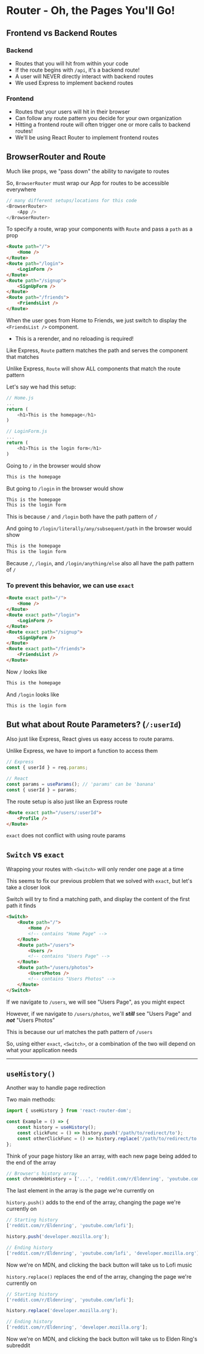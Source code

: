 # Router - Oh, the Pages You'll Go!

## Frontend vs Backend Routes

### Backend

-   Routes that you will hit from within your code
-   If the route begins with `/api`, it's a backend route!
-   A user will NEVER directly interact with backend routes
-   We used Express to implement backend routes

### Frontend

-   Routes that your users will hit in their browser
-   Can follow any route pattern you decide for your own organization
-   Hitting a frontend route will often trigger one or more calls to backend routes!
-   We'll be using React Router to implement frontend routes

## BrowserRouter and Route

Much like props, we "pass down" the ability to navigate to routes

So, `BrowserRouter` must wrap our App for routes to be accessible everywhere

```js
// many different setups/locations for this code
<BrowserRouter>
    <App />
</BrowserRouter>
```

To specify a route, wrap your components with `Route` and pass a `path` as a prop

```html
<Route path="/">
    <Home />
</Route>
<Route path="/login">
    <LoginForm />
</Route>
<Route path="/signup">
    <SignUpForm />
</Route>
<Route path="/friends">
    <FriendsList />
</Route>
```

When the user goes from Home to Friends, we just switch to display the `<FriendsList />` component.

-   This is a rerender, and no reloading is required!

Like Express, `Route` pattern matches the path and serves the component that matches

Unlike Express, `Route` will show ALL components that match the route pattern

Let's say we had this setup:

```js
// Home.js
...
return (
	<h1>This is the homepage</h1>
)

// LoginForm.js
...
return (
	<h1>This is the login form</h1>
)
```

Going to `/` in the browser would show

```md
This is the homepage
```

But going to `/login` in the browser would show

```md
This is the homepage
This is the login form
```

This is because `/` and `/login` both have the path pattern of `/`

And going to `/login/literally/any/subsequent/path` in the browser would show

```md
This is the homepage
This is the login form
```

Because `/`, `/login`, and `/login/anything/else` also all have the path pattern of `/`

### To prevent this behavior, we can use `exact`

```html
<Route exact path="/">
    <Home />
</Route>
<Route exact path="/login">
    <LoginForm />
</Route>
<Route exact path="/signup">
    <SignUpForm />
</Route>
<Route exact path="/friends">
    <FriendsList />
</Route>
```

Now `/` looks like

```md
This is the homepage
```

And `/login` looks like

```md
This is the login form
```

## But what about Route Parameters? (`/:userId`)

Also just like Express, React gives us easy access to route params.

Unlike Express, we have to import a function to access them

```js
// Express
const { userId } = req.params;

// React
const params = useParams(); // 'params' can be 'banana'
const { userId } = params;
```

The route setup is also just like an Express route

```html
<Route exact path="/users/:userId">
    <Profile />
</Route>
```

`exact` does not conflict with using route params

## `Switch` vs `exact`

Wrapping your routes with `<Switch>` will only render one page at a time

This seems to fix our previous problem that we solved with `exact`, but let's take a closer look

Switch will try to find a matching path, and display the content of the first path it finds

```html
<Switch>
    <Route path="/">
        <Home />
        <!-- contains "Home Page" -->
    </Route>
    <Route path="/users">
        <Users />
        <!-- contains "Users Page" -->
    </Route>
    <Route path="/users/photos">
        <UsersPhotos />
        <!-- contains "Users Photos" -->
    </Route>
</Switch>
```

If we navigate to `/users`, we will see "Users Page", as you might expect

However, if we navigate to `/users/photos`, we'll **_still_** see "Users Page" and **_not_** "Users Photos"

This is because our url matches the path pattern of `/users`

So, using either `exact`, `<Switch>`, or a combination of the two will depend on what your application needs

---

## `useHistory()`

Another way to handle page redirection

Two main methods:

```js
import { useHistory } from 'react-router-dom';

const Example = () => {
    const history = useHistory();
    const clickFunc = () => history.push('/path/to/redirect/to');
    const otherClickFunc = () => history.replace('/path/to/redirect/to');
};
```

Think of your page history like an array, with each new page being added to the end of the array

```js
// Browser's history array
const chromeWebHistory = ['...', 'reddit.com/r/Eldenring', 'youtube.com/lofi'];
```

The last element in the array is the page we're currently on

`history.push()` adds to the end of the array, changing the page we're currently on

```js
// Starting history
['reddit.com/r/Eldenring', 'youtube.com/lofi'];

history.push('developer.mozilla.org');

// Ending history
['reddit.com/r/Eldenring', 'youtube.com/lofi', 'developer.mozilla.org'];
```

Now we're on MDN, and clicking the back button will take us to Lofi music

`history.replace()` replaces the end of the array, changing the page we're currently on

```js
// Starting history
['reddit.com/r/Eldenring', 'youtube.com/lofi'];

history.replace('developer.mozilla.org');

// Ending history
['reddit.com/r/Eldenring', 'developer.mozilla.org'];
```

Now we're on MDN, and clicking the back button will take us to Elden Ring's subreddit
